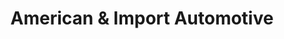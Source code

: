 ---
title: "American & Import Automotive"
url: /buffalo/american-und-import-automotive/
shop: Autowerkstatt
---